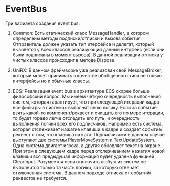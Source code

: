 # EventBus

Три варианта создания event bus:

1) Common: Есть статический класс MessageHandler, в котором определены методы подписки/отписки и вызова события. 
Отправитель должен указать тип итерфейса и делегат, который вызовется у всех классов реализующий данный интрфейс (если они были подписаны в момент вызова).
В данной реализации отписка у чистых классов происходит в методе Dispose.

2) UniRX: В данном фрэймворке уже реализован свой MessageBroker, который может принимать в качестве обобщенного типа не только интерфейсы но и обычные классы.

3) ECS: Реализация event bus в архитектуре ECS скорее больше философский вопрос. Мы имеем чёткую очередность выполнения систем, которая гарантирует, что при следующей итерации кадра все фильтры в системах выполнят свою логику. Если за событие взять какой-то компонент/реквест и очищать его по мере итерации, то будет горадо легче отследить его путь, и очередность выполнения логики всех его подписчиков. Например есть система, которая отслеживает нажатие клавиши в кадре и создает событие/реквест о том, что клавиша нажата. Подписчиками в данном случае выступают две системы PlayerMoveSystem и TextUpdateSystem. Одна система двигает игрока, а другая обновляет текст на экране. При этом в следующем кадре перед отслеживанием нажатия новой клавиши вся предыдущая информация будет удалена функцией ClearInput. Разумеется если отключить любую из систем не выполнится только та часть логики, за которую отвечает отключенная система. В данном подходе отписка от событий/реквестов не требуется.
